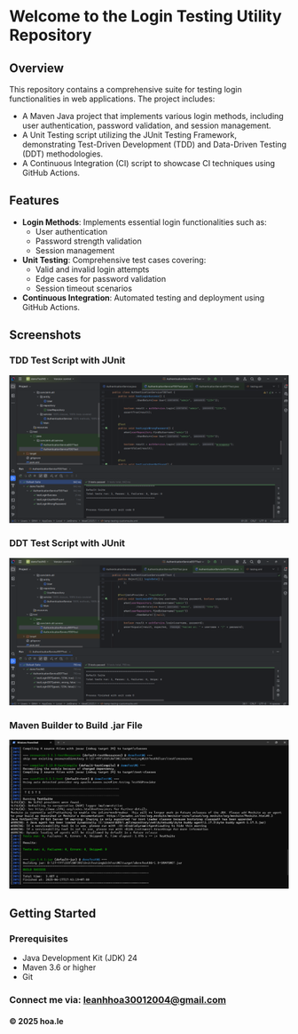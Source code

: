 # Welcome to the Login Testing Utility Repository

## Overview
This repository contains a comprehensive suite for testing login functionalities in web applications. The project includes:

* A Maven Java project that implements various login methods, including user authentication, password validation, and session management.
* A Unit Testing script utilizing the JUnit Testing Framework, demonstrating Test-Driven Development (TDD) and Data-Driven Testing (DDT) methodologies.
* A Continuous Integration (CI) script to showcase CI techniques using GitHub Actions.

## Features
- **Login Methods**: Implements essential login functionalities such as:
  - User authentication
  - Password strength validation
  - Session management
- **Unit Testing**: Comprehensive test cases covering:
  - Valid and invalid login attempts
  - Edge cases for password validation
  - Session timeout scenarios
- **Continuous Integration**: Automated testing and deployment using GitHub Actions.

## Screenshots

### TDD Test Script with JUnit
![TDD, DDT Test Script with JUnit](https://github.com/leanhhoa30012004/UnitTestingWithTestNG/blob/main/screenshorts/TDD.png)
### DDT Test Script with JUnit
![DDT Test Script with JUnit](https://github.com/leanhhoa30012004/UnitTestingWithTestNG/blob/main/screenshorts/DDT.png)
### Maven Builder to Build .jar File
![Maven Builder to build](https://github.com/leanhhoa30012004/UnitTestingWithTestNG/blob/main/screenshorts/Maven.png)

## Getting Started

### Prerequisites
- Java Development Kit (JDK) 24
- Maven 3.6 or higher
- Git
### Connect me via: leanhhoa30012004@gmail.com
#### &#169; 2025 hoa.le
